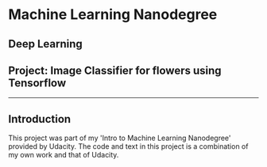 # Machine Learning Nanodegree
## Deep Learning
## Project: Image Classifier for flowers using Tensorflow

----
## Introduction

This project was part of my 'Intro to Machine Learning Nanodegree' provided by Udacity. The code and text in this project is a combination of my own work and that of Udacity.
